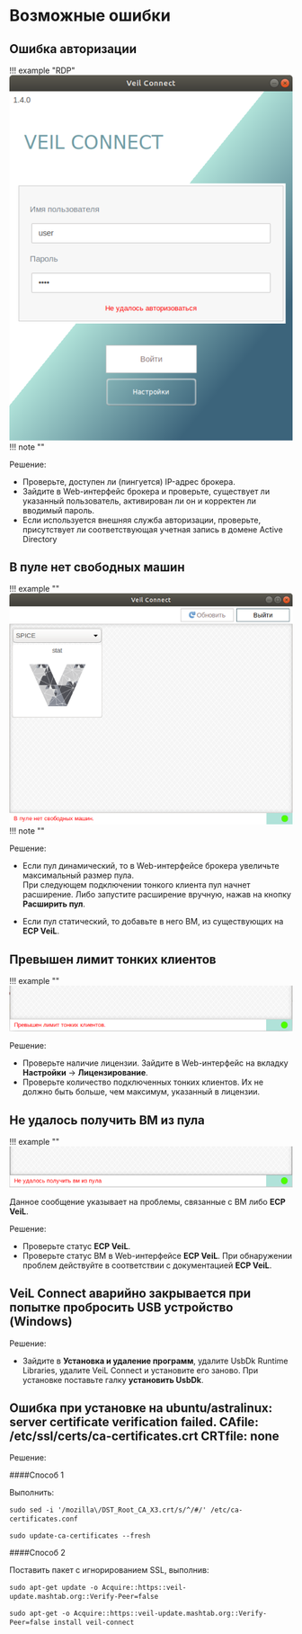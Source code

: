 # Возможные ошибки

## Ошибка авторизации

!!! example "RDP"
    ![image](../../_assets/vdi/thin_client/tk_auth_error.png)
!!! note ""

Решение:

- Проверьте, доступен ли (пингуется) IP-адрес брокера.
- Зайдите в Web-интерфейс брокера и проверьте, существует ли указанный пользователь, активирован ли он и корректен ли 
вводимый пароль.
- Если используется внешняя служба авторизации, проверьте, присутствует ли соответствующая учетная запись 
в домене Active Directory 

## В пуле нет свободных машин

!!! example ""
    ![image](../../_assets/vdi/thin_client/no_free_vms.png)
!!! note ""

Решение:

- Если пул динамический, то в Web-интерфейсе брокера увеличьте максимальный размер пула.  
При следующем подключении тонкого клиента пул начнет расширение. Либо запустите расширение вручную, 
нажав на кнопку **Расширить пул**.

- Если пул статический, то добавьте в него ВМ, из существующих на **ECP VeiL**.

## Превышен лимит тонких клиентов

!!! example ""
    ![image](../../_assets/vdi/thin_client/tk_limit_exceeded.png)

Решение:

- Проверьте наличие лицензии. Зайдите в Web-интерфейс на вкладку **Настройки** -> **Лицензирование**.
- Проверьте количество подключенных тонких клиентов. Их не должно быть больше, чем максимум, указанный в лицензии.

## Не удалось получить ВМ из пула

!!! example ""
    ![image](../../_assets/vdi/thin_client/get_vm_from_pool_error.png)

Данное сообщение указывает на проблемы, связанные с ВМ либо **ECP VeiL**.

Решение:

- Проверьте статус **ECP VeiL**.
- Проверьте статус ВМ в Web-интерфейсе **ECP VeiL**. При обнаружении проблем действуйте в соответствии 
с документацией **ECP VeiL**.

## VeiL Connect аварийно закрывается при попытке пробросить USB устройство (Windows)

Решение:

- Зайдите в **Установка и удаление программ**, удалите UsbDk Runtime Libraries,
удалите VeiL Connect и установите его заново. При установке поставьте галку **установить UsbDk**.

## Ошибка при установке на ubuntu/astralinux: server certificate verification failed. CAfile: /etc/ssl/certs/ca-certificates.crt CRTfile: none

Решение:

####Способ 1

Выполнить:

```
sudo sed -i '/mozilla\/DST_Root_CA_X3.crt/s/^/#/' /etc/ca-certificates.conf
```

```
sudo update-ca-certificates --fresh
```

####Способ 2

Поставить пакет с игнорированием SSL, выполнив:

```
sudo apt-get update -o Acquire::https::veil-update.mashtab.org::Verify-Peer=false
```

```
sudo apt-get -o Acquire::https::veil-update.mashtab.org::Verify-Peer=false install veil-connect
```
